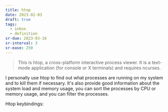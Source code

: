 ```yaml
---
title: htop
date: 2023-02-03
draft: true
tags:
  - inbox
  - definition
sr-due: 2023-03-16
sr-interval: 3
sr-ease: 250
---
```


> This is htop, a cross-platform interactive process viewer. It is a text-mode
> application (for console or X terminals) and requires ncurses.

I personally use htop to find out what processes are running on my system and to
kill them if necessary. It's also provide good information about the system load
and memory usage, you can sort the processes by CPU or memory usage, and you can
filter the processes.

Htop keybindings:
